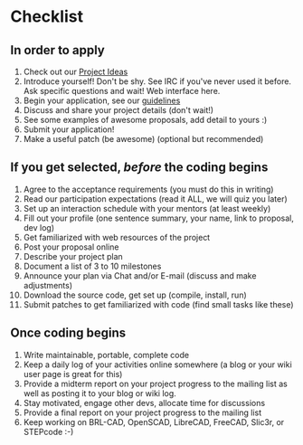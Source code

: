 # Checklist

## In order to apply

1. Check out our [Project Ideas](https://github.com/opencax/GSoC/issues?q=is%3Aissue+is%3Aopen+sort%3Aupdated-asc)
2. Introduce yourself! Don't be shy. See IRC if you've never used it before. Ask specific questions and wait! Web interface here.
3. Begin your application, see our [guidelines](gsoc_guidelines.html)
4. Discuss and share your project details (don't wait!)
6. See some examples of awesome proposals, add detail to yours :)
7. Submit your application!
8. Make a useful patch (be awesome) (optional but recommended)

## If you get selected, _before_ the coding begins

1. Agree to the acceptance requirements (you must do this in writing)
2. Read our participation expectations (read it ALL, we will quiz you later)
3. Set up an interaction schedule with your mentors (at least weekly)
4. Fill out your profile (one sentence summary, your name, link to proposal, dev log)
5. Get familiarized with web resources of the project
6. Post your proposal online
7. Describe your project plan
8. Document a list of 3 to 10 milestones
9. Announce your plan via Chat and/or E-mail (discuss and make adjustments)
10. Download the source code, get set up (compile, install, run)
11. Submit patches to get familiarized with code (find small tasks like these)

## Once coding begins

1. Write maintainable, portable, complete code
2. Keep a daily log of your activities online somewhere (a blog or your wiki user page is great for this)
3. Provide a midterm report on your project progress to the mailing list as well as posting it to your blog or wiki log.
4. Stay motivated, engage other devs, allocate time for discussions
5. Provide a final report on your project progress to the mailing list
6. Keep working on BRL-CAD, OpenSCAD, LibreCAD, FreeCAD, Slic3r, or STEPcode :-)
